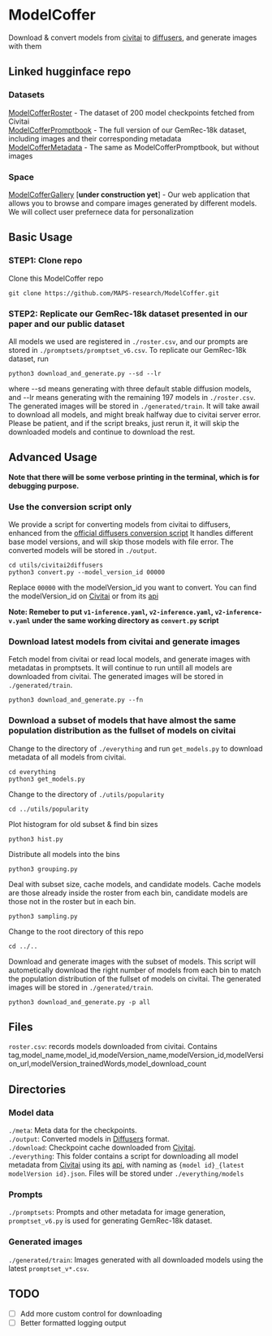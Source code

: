 # ModelCoffer

Download & convert models from [civitai](https://civitai.com/) to [diffusers](https://huggingface.co/docs/diffusers/index), and generate images with them


## Linked hugginface repo
### Datasets
[ModelCofferRoster](https://huggingface.co/datasets/NYUSHPRP/ModelCofferRoster) - The dataset of 200 model checkpoints fetched from Civitai\
[ModelCofferPromptbook](https://huggingface.co/datasets/NYUSHPRP/ModelCofferPromptBook) - The full version of our GemRec-18k dataset, including images and their corresponding metadata\
[ModelCofferMetadata](https://huggingface.co/datasets/NYUSHPRP/ModelCofferMetadata) - The same as ModelCofferPromptbook, but without images

### Space
[ModelCofferGallery](https://huggingface.co/spaces/NYUSHPRP/ModelCofferGallery) [**under construction yet**] - Our web application that allows you to browse and compare images generated by different models. We will collect user prefernece data for personalization 


## Basic Usage
### STEP1: Clone repo
Clone this ModelCoffer repo
```
git clone https://github.com/MAPS-research/ModelCoffer.git
```

### STEP2: Replicate our GemRec-18k dataset presented in our paper and our public dataset
All models we used are registered in `./roster.csv`, and our prompts are stored in `./promptsets/promptset_v6.csv`. To replicate our GemRec-18k dataset, run
```
python3 download_and_generate.py --sd --lr
```
where --sd means generating with three default stable diffusion models, and --lr means generating with the remaining 197 models in `./roster.csv`. The generated images will be stored in `./generated/train`. It will take awail to download all models, and might break halfway due to civitai server error. Please be patient, and if the script breaks, just rerun it, it will skip the downloaded models and continue to download the rest.

## Advanced Usage
**Note that there will be some verbose printing in the terminal, which is for debugging purpose.**

### Use the conversion script only
We provide a script for converting models from civitai to diffusers, enhanced from the [official diffusers conversion script](https://github.com/huggingface/diffusers/blob/main/scripts/convert_original_stable_diffusion_to_diffusers.py) It handles different base model versions, and will skip those models with file error. The converted models will be stored in `./output`. 
```
cd utils/civitai2diffusers
python3 convert.py --model_version_id 00000
```
Replace `00000` with the modelVersion_id you want to convert. You can find the modelVersion_id on [Civitai](https://civitai.com/) or from its [api](https://github.com/civitai/civitai/wiki/REST-API-Reference)

**Note: Remeber to put `v1-inference.yaml`, `v2-inference.yaml`, `v2-inference-v.yaml` under the same working directory as `convert.py` script**

### Download latest models from civitai and generate images
Fetch model from civitai or read local models, and generate images with metadatas in promptsets. It will continue to run untill all models are downloaded from civitai. The generated images will be stored in `./generated/train`. 
```
python3 download_and_generate.py --fn
```

### Download a subset of models that have almost the same population distribution as the fullset of models on civitai
Change to the directory of `./everything` and run `get_models.py` to download metadata of all models from civitai. 
```
cd everything
python3 get_models.py
```
Change to the directory of `./utils/popularity`
```
cd ../utils/popularity
```
Plot histogram for old subset & find bin sizes
```
python3 hist.py
```
Distribute all models into the bins
```
python3 grouping.py
```
Deal with subset size, cache models, and candidate models. Cache models are those already inside the roster from each bin, candidate models are those not in the roster but in each bin.
```
python3 sampling.py
```
Change to the root directory of this repo
```
cd ../..
```
Download and generate images with the subset of models. This script will autometically download the right number of models from each bin to match the population distribution of the fullset of models on civitai. The generated images will be stored in `./generated/train`. 
```
python3 download_and_generate.py -p all
```

## Files
`roster.csv`: records models downloaded from civitai. Contains tag,model_name,model_id,modelVersion_name,modelVersion_id,modelVersion_url,modelVersion_trainedWords,model_download_count

## Directories
### Model data
`./meta`: Meta data for the checkpoints. \
`./output`: Converted models in [Diffusers](https://huggingface.co/docs/diffusers/index) format. \
`./download`: Checkpoint cache downloaded from [Civitai](https://civitai.com/). \
`./everything`: This folder contains a script for downloading all model metadata from [Civitai](https://civitai.com/) using its [api](https://github.com/civitai/civitai/wiki/REST-API-Reference), with naming as `{model id}_{latest modelVersion id}.json`. Files will be stored under `./everything/models`

### Prompts
`./promptsets`: Prompts and other metadata for image generation, `promptset_v6.py` is used for generating GemRec-18k dataset.

### Generated images
`./generated/train`: Images generated with all downloaded models using the latest `promptset_v*.csv`.


## TODO
- [ ] Add more custom control for downloading
- [ ] Better formatted logging output